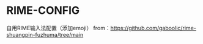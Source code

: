 # RIME-CONFIG
自用RIME输入法配置（添加emoji）
from：https://github.com/gaboolic/rime-shuangpin-fuzhuma/tree/main
